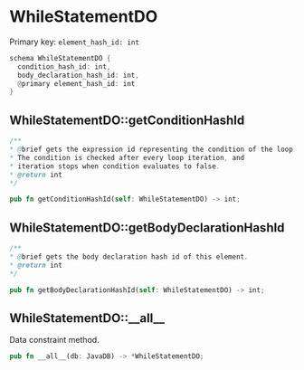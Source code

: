# WhileStatementDO

Primary key: `element_hash_id: int`

```rust
schema WhileStatementDO {
  condition_hash_id: int,
  body_declaration_hash_id: int,
  @primary element_hash_id: int
}
```
## WhileStatementDO::getConditionHashId

```java
/**
* @brief gets the expression id representing the condition of the loop.
* The condition is checked after every loop iteration, and
* iteration stops when condition evaluates to false.
* @return int
*/
```
```rust
pub fn getConditionHashId(self: WhileStatementDO) -> int;
```
## WhileStatementDO::getBodyDeclarationHashId

```java
/**
* @brief gets the body declaration hash id of this element.
* @return int
*/
```
```rust
pub fn getBodyDeclarationHashId(self: WhileStatementDO) -> int;
```
## WhileStatementDO::\_\_all\_\_

Data constraint method.

```rust
pub fn __all__(db: JavaDB) -> *WhileStatementDO;
```
